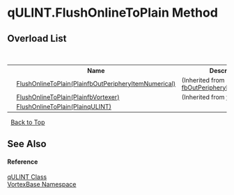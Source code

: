 # qULINT.FlushOnlineToPlain Method 
 


## Overload List
&nbsp;<table><tr><th></th><th>Name</th><th>Description</th></tr><tr><td>![Public method](media/pubmethod.gif "Public method")</td><td><a href="M_VortexBase_fbOutPeripheryItemNumerical_FlushOnlineToPlain.md">FlushOnlineToPlain(PlainfbOutPeripheryItemNumerical)</a></td><td> (Inherited from <a href="T_VortexBase_fbOutPeripheryItemNumerical.md">fbOutPeripheryItemNumerical</a>.)</td></tr><tr><td>![Public method](media/pubmethod.gif "Public method")</td><td><a href="M_VortexBase_fbVortexer_FlushOnlineToPlain.md">FlushOnlineToPlain(PlainfbVortexer)</a></td><td> (Inherited from <a href="T_VortexBase_fbVortexer.md">fbVortexer</a>.)</td></tr><tr><td>![Public method](media/pubmethod.gif "Public method")</td><td><a href="M_VortexBase_qULINT_FlushOnlineToPlain.md">FlushOnlineToPlain(PlainqULINT)</a></td><td /></tr></table>&nbsp;
<a href="#qulint.flushonlinetoplain-method">Back to Top</a>

## See Also


#### Reference
<a href="T_VortexBase_qULINT.md">qULINT Class</a><br /><a href="N_VortexBase.md">VortexBase Namespace</a><br />
